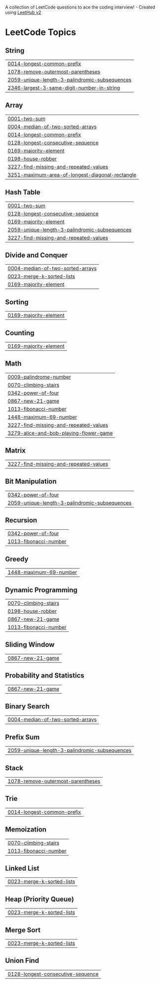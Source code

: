 A collection of LeetCode questions to ace the coding interview! - Created using [LeetHub v2](https://github.com/arunbhardwaj/LeetHub-2.0)
<!---LeetCode Topics Start-->
# LeetCode Topics
## String
|  |
| ------- |
| [0014-longest-common-prefix](https://github.com/parth-maheta/Leetcode-Solutions/tree/master/0014-longest-common-prefix) |
| [1078-remove-outermost-parentheses](https://github.com/parth-maheta/Leetcode-Solutions/tree/master/1078-remove-outermost-parentheses) |
| [2059-unique-length-3-palindromic-subsequences](https://github.com/parth-maheta/Leetcode-Solutions/tree/master/2059-unique-length-3-palindromic-subsequences) |
| [2346-largest-3-same-digit-number-in-string](https://github.com/parth-maheta/Leetcode-Solutions/tree/master/2346-largest-3-same-digit-number-in-string) |
## Array
|  |
| ------- |
| [0001-two-sum](https://github.com/parth-maheta/Leetcode-Solutions/tree/master/0001-two-sum) |
| [0004-median-of-two-sorted-arrays](https://github.com/parth-maheta/Leetcode-Solutions/tree/master/0004-median-of-two-sorted-arrays) |
| [0014-longest-common-prefix](https://github.com/parth-maheta/Leetcode-Solutions/tree/master/0014-longest-common-prefix) |
| [0128-longest-consecutive-sequence](https://github.com/parth-maheta/Leetcode-Solutions/tree/master/0128-longest-consecutive-sequence) |
| [0169-majority-element](https://github.com/parth-maheta/Leetcode-Solutions/tree/master/0169-majority-element) |
| [0198-house-robber](https://github.com/parth-maheta/Leetcode-Solutions/tree/master/0198-house-robber) |
| [3227-find-missing-and-repeated-values](https://github.com/parth-maheta/Leetcode-Solutions/tree/master/3227-find-missing-and-repeated-values) |
| [3251-maximum-area-of-longest-diagonal-rectangle](https://github.com/parth-maheta/Leetcode-Solutions/tree/master/3251-maximum-area-of-longest-diagonal-rectangle) |
## Hash Table
|  |
| ------- |
| [0001-two-sum](https://github.com/parth-maheta/Leetcode-Solutions/tree/master/0001-two-sum) |
| [0128-longest-consecutive-sequence](https://github.com/parth-maheta/Leetcode-Solutions/tree/master/0128-longest-consecutive-sequence) |
| [0169-majority-element](https://github.com/parth-maheta/Leetcode-Solutions/tree/master/0169-majority-element) |
| [2059-unique-length-3-palindromic-subsequences](https://github.com/parth-maheta/Leetcode-Solutions/tree/master/2059-unique-length-3-palindromic-subsequences) |
| [3227-find-missing-and-repeated-values](https://github.com/parth-maheta/Leetcode-Solutions/tree/master/3227-find-missing-and-repeated-values) |
## Divide and Conquer
|  |
| ------- |
| [0004-median-of-two-sorted-arrays](https://github.com/parth-maheta/Leetcode-Solutions/tree/master/0004-median-of-two-sorted-arrays) |
| [0023-merge-k-sorted-lists](https://github.com/parth-maheta/Leetcode-Solutions/tree/master/0023-merge-k-sorted-lists) |
| [0169-majority-element](https://github.com/parth-maheta/Leetcode-Solutions/tree/master/0169-majority-element) |
## Sorting
|  |
| ------- |
| [0169-majority-element](https://github.com/parth-maheta/Leetcode-Solutions/tree/master/0169-majority-element) |
## Counting
|  |
| ------- |
| [0169-majority-element](https://github.com/parth-maheta/Leetcode-Solutions/tree/master/0169-majority-element) |
## Math
|  |
| ------- |
| [0009-palindrome-number](https://github.com/parth-maheta/Leetcode-Solutions/tree/master/0009-palindrome-number) |
| [0070-climbing-stairs](https://github.com/parth-maheta/Leetcode-Solutions/tree/master/0070-climbing-stairs) |
| [0342-power-of-four](https://github.com/parth-maheta/Leetcode-Solutions/tree/master/0342-power-of-four) |
| [0867-new-21-game](https://github.com/parth-maheta/Leetcode-Solutions/tree/master/0867-new-21-game) |
| [1013-fibonacci-number](https://github.com/parth-maheta/Leetcode-Solutions/tree/master/1013-fibonacci-number) |
| [1448-maximum-69-number](https://github.com/parth-maheta/Leetcode-Solutions/tree/master/1448-maximum-69-number) |
| [3227-find-missing-and-repeated-values](https://github.com/parth-maheta/Leetcode-Solutions/tree/master/3227-find-missing-and-repeated-values) |
| [3279-alice-and-bob-playing-flower-game](https://github.com/parth-maheta/Leetcode-Solutions/tree/master/3279-alice-and-bob-playing-flower-game) |
## Matrix
|  |
| ------- |
| [3227-find-missing-and-repeated-values](https://github.com/parth-maheta/Leetcode-Solutions/tree/master/3227-find-missing-and-repeated-values) |
## Bit Manipulation
|  |
| ------- |
| [0342-power-of-four](https://github.com/parth-maheta/Leetcode-Solutions/tree/master/0342-power-of-four) |
| [2059-unique-length-3-palindromic-subsequences](https://github.com/parth-maheta/Leetcode-Solutions/tree/master/2059-unique-length-3-palindromic-subsequences) |
## Recursion
|  |
| ------- |
| [0342-power-of-four](https://github.com/parth-maheta/Leetcode-Solutions/tree/master/0342-power-of-four) |
| [1013-fibonacci-number](https://github.com/parth-maheta/Leetcode-Solutions/tree/master/1013-fibonacci-number) |
## Greedy
|  |
| ------- |
| [1448-maximum-69-number](https://github.com/parth-maheta/Leetcode-Solutions/tree/master/1448-maximum-69-number) |
## Dynamic Programming
|  |
| ------- |
| [0070-climbing-stairs](https://github.com/parth-maheta/Leetcode-Solutions/tree/master/0070-climbing-stairs) |
| [0198-house-robber](https://github.com/parth-maheta/Leetcode-Solutions/tree/master/0198-house-robber) |
| [0867-new-21-game](https://github.com/parth-maheta/Leetcode-Solutions/tree/master/0867-new-21-game) |
| [1013-fibonacci-number](https://github.com/parth-maheta/Leetcode-Solutions/tree/master/1013-fibonacci-number) |
## Sliding Window
|  |
| ------- |
| [0867-new-21-game](https://github.com/parth-maheta/Leetcode-Solutions/tree/master/0867-new-21-game) |
## Probability and Statistics
|  |
| ------- |
| [0867-new-21-game](https://github.com/parth-maheta/Leetcode-Solutions/tree/master/0867-new-21-game) |
## Binary Search
|  |
| ------- |
| [0004-median-of-two-sorted-arrays](https://github.com/parth-maheta/Leetcode-Solutions/tree/master/0004-median-of-two-sorted-arrays) |
## Prefix Sum
|  |
| ------- |
| [2059-unique-length-3-palindromic-subsequences](https://github.com/parth-maheta/Leetcode-Solutions/tree/master/2059-unique-length-3-palindromic-subsequences) |
## Stack
|  |
| ------- |
| [1078-remove-outermost-parentheses](https://github.com/parth-maheta/Leetcode-Solutions/tree/master/1078-remove-outermost-parentheses) |
## Trie
|  |
| ------- |
| [0014-longest-common-prefix](https://github.com/parth-maheta/Leetcode-Solutions/tree/master/0014-longest-common-prefix) |
## Memoization
|  |
| ------- |
| [0070-climbing-stairs](https://github.com/parth-maheta/Leetcode-Solutions/tree/master/0070-climbing-stairs) |
| [1013-fibonacci-number](https://github.com/parth-maheta/Leetcode-Solutions/tree/master/1013-fibonacci-number) |
## Linked List
|  |
| ------- |
| [0023-merge-k-sorted-lists](https://github.com/parth-maheta/Leetcode-Solutions/tree/master/0023-merge-k-sorted-lists) |
## Heap (Priority Queue)
|  |
| ------- |
| [0023-merge-k-sorted-lists](https://github.com/parth-maheta/Leetcode-Solutions/tree/master/0023-merge-k-sorted-lists) |
## Merge Sort
|  |
| ------- |
| [0023-merge-k-sorted-lists](https://github.com/parth-maheta/Leetcode-Solutions/tree/master/0023-merge-k-sorted-lists) |
## Union Find
|  |
| ------- |
| [0128-longest-consecutive-sequence](https://github.com/parth-maheta/Leetcode-Solutions/tree/master/0128-longest-consecutive-sequence) |
<!---LeetCode Topics End-->